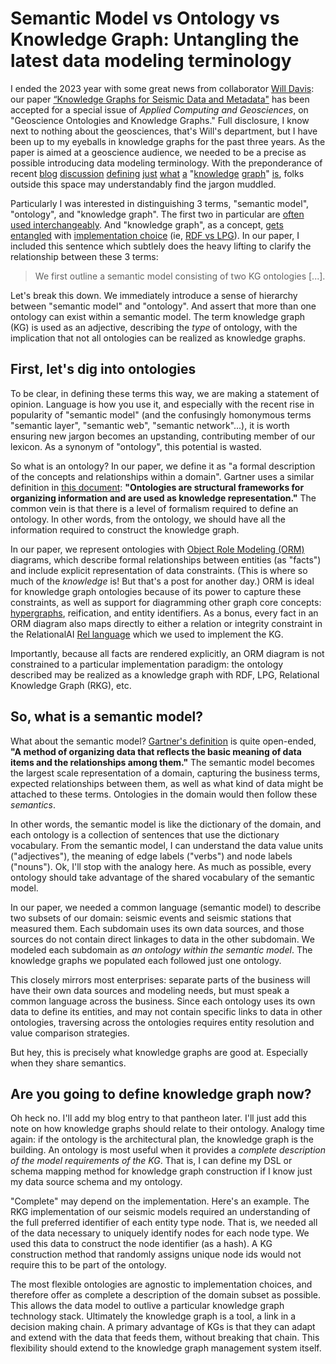 # Semantic Model vs Ontology vs Knowledge Graph: Untangling the latest data modeling terminology

I ended the 2023 year with some great news from collaborator [Will Davis](https://posgeo.wordpress.com/): our paper [“Knowledge Graphs for Seismic Data and Metadata"](https://doi.org/10.1016/j.acags.2023.100151) has been accepted for a special issue of *Applied Computing and Geosciences*, on "Geoscience Ontologies and Knowledge Graphs." Full disclosure, I know next to nothing about the geosciences, that's Will's department, but I have been up to my eyeballs in knowledge graphs for the past three years. As the paper is aimed at a geoscience audience, we needed to be a precise as possible introducing data modeling terminology. With the preponderance of recent [blog](https://blog.metaphacts.com/importance-of-semantic-knowledge-graph) [discussion](https://www.wisecube.ai/blog/primer-on-knowledge-graphs/)  [defining](https://medium.com/hackernoon/wtf-is-a-knowledge-graph-a16603a1a25f) [just](https://medium.com/@bentoth/knowledge-graphs-are-a-dying-technology-9dc37c313f3f) [what](https://www.semanticarts.com/property-graphs-training-wheels-on-the-way-to-knowledge-graphs/) [a](https://neo4j.com/blog/rdf-triple-store-vs-labeled-property-graph-difference/) "[knowledge](https://www.wisecube.ai/blog/knowledge-graphs-rdf-or-property-graphs-which-one-should-you-pick/) [graph](https://lopezyse.medium.com/your-guide-to-knowledge-graphs-509c847f3d69)" [is](https://www.ibm.com/topics/knowledge-graph), folks outside this space may understandably find the jargon muddled.

Particularly I was interested in distinguishing 3 terms, "semantic model", "ontology", and "knowledge graph". The first two in particular are [often used interchangeably](https://blog.metaphacts.com/importance-of-semantic-knowledge-graph). And "knowledge graph", as a concept, [gets entangled](https://www.ibm.com/topics/knowledge-graph) with [implementation choice](https://www.semanticarts.com/property-graphs-training-wheels-on-the-way-to-knowledge-graphs/) (ie, [RDF vs LPG](https://www.stardog.com/knowledge-graph/)). In our paper, I included this sentence which subtlely does the heavy lifting to clarify the relationship between these 3 terms:

> We first outline a semantic model consisting of two KG ontologies [...].

Let's break this down. We immediately introduce a sense of hierarchy between "semantic model" and "ontology". And assert that more than one ontology can exist within a semantic model. The term knowledge graph (KG) is used as an adjective, describing the *type* of ontology, with the implication that not all ontologies can be realized as knowledge graphs.

## First, let's dig into ontologies

To be clear, in defining these terms this way, we are making a statement of opinion. Language is how you use it, and especially with the recent rise in popularity of "semantic model" (and the confusingly homonymous terms "semantic layer", "semantic web", "semantic network"...), it is worth ensuring new jargon becomes an upstanding, contributing member of our lexicon. As a synonym of "ontology", this potential is wasted.

So what is an ontology? In our paper, we define it as "a formal description of the concepts and relationships within a domain". Gartner uses a similar definition in [this document](https://www.gartner.com/en/documents/2990119): **"Ontologies are structural frameworks for organizing information and are used as knowledge representation."** The common vein is that there is a level of formalism required to define an ontology. In other words, from the ontology, we should have all the information required to construct the knowledge graph.

In our paper, we represent ontologies with [Object Role Modeling (ORM)](http://www.orm.net/) diagrams, which describe formal relationships between entities (as "facts") and include explicit representation of data constraints. (This is where so much of the *knowledge* is! But that's a post for another day.) ORM is ideal for knowledge graph ontologies because of its power to capture these constraints, as well as support for diagramming other graph core concepts: [hypergraphs](https://towardsdatascience.com/representation-learning-on-rdf-and-lpg-knowledge-graphs-6a92f2660241), reification, and entity identifiers. As a bonus, every fact in an ORM diagram also maps directly to either a relation or integrity constraint in the RelationalAI [Rel language](https://docs.relational.ai/rel) which we used to implement the KG. 

Importantly, because all facts are rendered explicitly, an ORM diagram is not constrained to a particular implementation paradigm: the ontology described may be realized as a knowledge graph with RDF, LPG, Relational Knowledge Graph (RKG), etc.

## So, what is a semantic model?

What about the semantic model? [Gartner's definition]((https://www.gartner.com/en/information-technology/glossary/semantic-data-model)) is quite open-ended, **"A method of organizing data that reflects the basic meaning of data items and the relationships among them."** The semantic model becomes the largest scale representation of a domain, capturing the business terms, expected relationships between them, as well as what kind of data might be attached to these terms. Ontologies in the domain would then follow these *semantics*. 

In other words, the semantic model is like the dictionary of the domain, and each ontology is a collection of sentences that use the dictionary vocabulary. From the semantic model, I can understand the data value units ("adjectives"), the meaning of edge labels ("verbs") and node labels ("nouns"). Ok, I'll stop with the analogy here. As much as possible, every ontology should take advantage of the shared vocabulary of the semantic model.

In our paper, we needed a common language (semantic model) to describe two subsets of our domain: seismic events and seismic stations that measured them. Each subdomain uses its own data sources, and those sources do not contain direct linkages to data in the other subdomain. We modeled each subdomain as *an ontology within the semantic model*. The knowledge graphs we populated each followed just one ontology.

This closely mirrors most enterprises: separate parts of the business will have their own data sources and modeling needs, but must speak a common language across the business. Since each ontology uses its own data to define its entities, and may not contain specific links to data in other ontologies, traversing across the ontologies requires entity resolution and value comparison strategies.

But hey, this is precisely what knowledge graphs are good at. Especially when they share semantics.

## Are you going to define knowledge graph now?

Oh heck no. I'll add my blog entry to that pantheon later. I'll just add this note on how knowledge graphs should relate to their ontology. Analogy time again: if the ontology is the architectural plan, the knowledge graph is the building. An ontology is most useful when it provides a *complete description of the model requirements of the KG*. That is, I can define my DSL or schema mapping method for knowledge graph construction if I know just my data source schema and my ontology.

"Complete" may depend on the implementation. Here's an example. The RKG implementation of our seismic models required an understanding of the full preferred identifier of each entity type node. That is, we needed all of the data necessary to uniquely identify nodes for each node type. We used this data to construct the node identifier (as a hash). A KG construction method that randomly assigns unique node ids would not require this to be part of the ontology.

The most flexible ontologies are agnostic to implementation choices, and therefore offer as complete a description of the domain subset as possible. This allows the data model to outlive a particular knowledge graph technology stack. Ultimately the knowledge graph is a tool, a link in a decision making chain. A primary advantage of KGs is that they can adapt and extend with the data that feeds them, without breaking that chain. This flexibility should extend to the knowledge graph management system itself.

